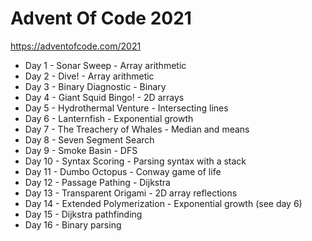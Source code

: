 # Advent Of Code 2021

https://adventofcode.com/2021

* Day 1 - Sonar Sweep - Array arithmetic
* Day 2 - Dive! - Array arithmetic
* Day 3 - Binary Diagnostic - Binary
* Day 4 - Giant Squid Bingo! - 2D arrays
* Day 5 - Hydrothermal Venture - Intersecting lines
* Day 6 - Lanternfish - Exponential growth
* Day 7 - The Treachery of Whales - Median and means
* Day 8 - Seven Segment Search
* Day 9 - Smoke Basin - DFS
* Day 10 - Syntax Scoring - Parsing syntax with a stack
* Day 11 - Dumbo Octopus - Conway game of life
* Day 12 - Passage Pathing - Dijkstra
* Day 13 - Transparent Origami - 2D array reflections
* Day 14 - Extended Polymerization - Exponential growth (see day 6)
* Day 15 - Dijkstra pathfinding
* Day 16 - Binary parsing

